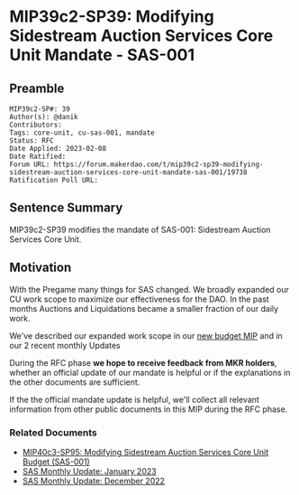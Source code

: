 # MIP39c2-SP39: Modifying Sidestream Auction Services Core Unit Mandate - SAS-001

## Preamble

```
MIP39c2-SP#: 39 
Author(s): @danik
Contributors: 
Tags: core-unit, cu-sas-001, mandate
Status: RFC
Date Applied: 2023-02-08
Date Ratified:
Forum URL: https://forum.makerdao.com/t/mip39c2-sp39-modifying-sidestream-auction-services-core-unit-mandate-sas-001/19738
Ratification Poll URL:
```

## Sentence Summary

MIP39c2-SP39 modifies the mandate of SAS-001: Sidestream Auction Services Core Unit.

## Motivation
With the Pregame many things for SAS changed. We broadly expanded our CU work scope to maximize our effectiveness for the DAO. In the past months Auctions and Liquidations became a smaller fraction of our daily work.

We've described our expanded work scope in our [new budget MIP](https://forum.makerdao.com/t/mip40c3-sp95-modifying-sidestream-auction-services-core-unit-budget-sas-001/19737) and in our 2 recent monthly Updates 

During the RFC phase **we hope to receive feedback from MKR holders**, whether an official update of our mandate is helpful or if the explanations in the other documents are sufficient.

If the the official mandate update is helpful, we'll collect all relevant information from other public documents in this MIP during the RFC phase.

### Related Documents
* [MIP40c3-SP95: Modifying Sidestream Auction Services Core Unit Budget (SAS-001)](https://forum.makerdao.com/t/mip40c3-sp95-modifying-sidestream-auction-services-core-unit-budget-sas-001/19737)
* [SAS Monthly Update: January 2023](https://forum.makerdao.com/t/sas-monthly-update-january-2023/19714)
* [SAS Monthly Update: December 2022](https://forum.makerdao.com/t/sas-monthly-update-december-2022/19336)